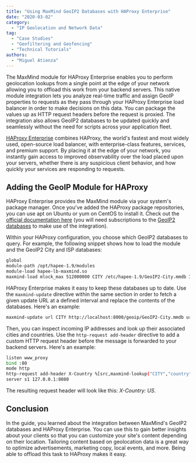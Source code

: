 ```yaml
---
title: "Using MaxMind GeoIP2 Databases with HAProxy Enterprise"
date: "2020-03-02"
category:
  - "IP Geolocation and Network Data"
tag:
  - "Case Studies"
  - "Geofiltering and Geofencing"
  - "Technical Tutorials"
authors:
  - "Miguel Atienza"
---
```


The MaxMind module for HAProxy Enterprise enables you to perform geolocation
lookups from a single point at the edge of your network allowing you to offload
this work from your backend servers. This native module integration lets you
analyze real-time traffic and assign GeoIP properties to requests as they pass
through your HAProxy Enterprise load balancer in order to make decisions on this
data. You can package the values up as HTTP request headers before the request
is proxied. The integration also allows GeoIP2 databases to be updated quickly
and seamlessly without the need for scripts across your application fleet.

[HAProxy
Enterprise](https://www.haproxy.com/products/haproxy-enterprise-edition/)
combines HAProxy, the world's fastest and most widely used, open-source load
balancer, with enterprise-class features, services, and premium support. By
placing it at the edge of your network, you instantly gain access to improved
observability over the load placed upon your servers, whether there is any
suspicious client behavior, and how quickly your services are responding to
requests.

## Adding the GeoIP Module for HAProxy

HAProxy Enterprise provides the MaxMind module via your system's package
manager. Once you've added the HAProxy package repositories, you can use apt on
Ubuntu or yum on CentOS to install it. Check out the [official documentation
here](https://www.haproxy.com/haproxy-integrations/maxmind/)
(you will need subscriptions to the [GeoIP2
databases](https://www.maxmind.com/en/geoip2-databases) to make use of the
integration).

Within your HAProxy configuration, you choose which GeoIP2 databases to query.
For example, the following snippet shows how to load the module and the GeoIP2
City and ISP databases:

```bash
global
module-path /opt/hapee-1.9/modules
module-load hapee-lb-maxmind.so
maxmind-load mlock_max 512000000 CITY /etc/hapee-1.9/GeoIP2-City.mmdb ISP /etc/hapee-1.9/GeoIP2-ISP.mmdb
```

HAProxy Enterprise makes it easy to keep these databases up to date. Use the
`maxmind-update` directive within the same section in order to fetch a given
update URL at a defined interval and replace the contents of the databases.
Here's an example:

```bash
maxmind-update url CITY http://localhost:8000/geoip/GeoIP2-City.mmdb url ISP http://localhost:8000/geoip/GeoIP2-ISP.mmdb
```

Then, you can inspect incoming IP addresses and look up their associated cities
and countries. Use the `http-request add-header` directive to add a custom HTTP
request header before the message is forwarded to your backend servers. Here's
an example:

```bash
listen www_proxy
bind :80
mode http
http-request add-header X-Country %[src,maxmind-lookup("CITY","country","iso_code")]
server s1 127.0.0.1:8080
```

The resulting request header will look like this: *X-Country: US*.

## Conclusion

In the guide, you learned about the integration between MaxMind's GeoIP2
databases and HAProxy Enterprise. You can use this to gain better insights about
your clients so that you can customize your site's content depending on their
location. Tailoring content based on geolocation data is a great way to optimize
advertisements, marketing copy, local events, and more. Being able to offload
this task to HAProxy makes it easy.
